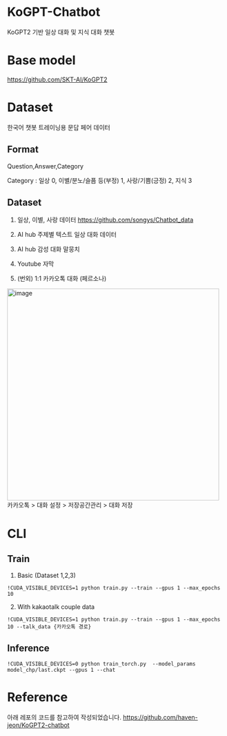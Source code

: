 # KoGPT-Chatbot
KoGPT2 기반 일상 대화 및 지식 대화 챗봇

# Base model
https://github.com/SKT-AI/KoGPT2

# Dataset 
한국어 챗봇 트레이닝용 문답 페어 데이터 

## Format 
Question,Answer,Category 

Category : 
일상 0, 
이별/분노/슬픔 등(부정) 1, 
사랑/기쁨(긍정) 2,
지식 3


## Dataset 
1. 일상, 이별, 사랑 데이터 
https://github.com/songys/Chatbot_data

2. AI hub 주제별 텍스트 일상 대화 데이터

3. AI hub 감성 대화 말뭉치 

4. Youtube 자막

5. (번외) 1:1 카카오톡 대화 (페르소나)
<img width="491" alt="image" src="https://user-images.githubusercontent.com/21952143/221425074-1da3bc40-f91d-4cb6-bf0f-2a5494d34274.png">
카카오톡 > 대화 설정 > 저장공간관리 > 대화 저장


# CLI

## Train 
1) Basic (Dataset 1,2,3)
```
!CUDA_VISIBLE_DEVICES=1 python train.py --train --gpus 1 --max_epochs 10
```


2) With kakaotalk couple data
```
!CUDA_VISIBLE_DEVICES=1 python train.py --train --gpus 1 --max_epochs 10 --talk_data {카카오톡 경로}
```

## Inference
```
!CUDA_VISIBLE_DEVICES=0 python train_torch.py  --model_params model_chp/last.ckpt --gpus 1 --chat
```

# Reference 
아래 레포의 코드를 참고하여 작성되었습니다. 
https://github.com/haven-jeon/KoGPT2-chatbot


